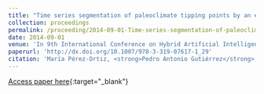 ```yaml
---
title: "Time series segmentation of paleoclimate tipping points by an evolutionary algorithm"
collection: proceedings
permalink: /proceeding/2014-09-01-Time-series-segmentation-of-paleoclimate-tipping-points-by-an-evolutionary-algorithm
date: 2014-09-01
venue: 'In 9th International Conference on Hybrid Artificial Intelligence Systems (HAIS2014)'
paperurl: 'http://dx.doi.org/10.1007/978-3-319-07617-1_29'
citation: 'María Pérez-Ortiz, <strong>Pedro Antonio Gutiérrez</strong>, Javier Sánchez-Monedero, César Hervás-Martínez, Athanasia Nikolaou, Isabelle Dicaire, Francisco Fernandez-Navarro, &quot;Time series segmentation of paleoclimate tipping points by an evolutionary algorithm.&quot; In 9th International Conference on Hybrid Artificial Intelligence Systems (HAIS2014), Lecture Notes in Computer Science, Vol. 8480, 2014, Salamanca (Spain), pp.318--329.'
---
```

[Access paper here](http://dx.doi.org/10.1007/978-3-319-07617-1_29){:target="_blank"}
